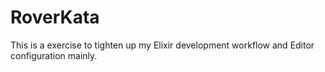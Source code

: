 # RoverKata
This is a exercise to tighten up my Elixir development workflow and Editor configuration mainly.
